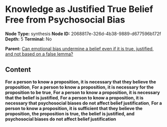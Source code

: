 # Knowledge as Justified True Belief Free from Psychosocial Bias

**Node Type:** synthesis
**Node ID:** 2068817e-326d-4b38-9889-d677596b172f
**Depth:** 5
**Terminal:** No

**Parent:** [Can emotional bias undermine a belief even if it is true, justified, and not based on a false lemma?](can-emotional-bias-undermine-a-belief-even-if-it-is-true-justified-and-not-based-on-a-false-lemma-antithesis-7404ad89-cc7a-4b3a-99df-4c4ef5b9965e.md)

## Content

**For a person to know a proposition, it is necessary that they believe the proposition**, **For a person to know a proposition, it is necessary for the proposition to be true**, **For a person to know a proposition, it is necessary that the belief is justified**, **For a person to know a proposition, it is necessary that psychosocial biases do not affect belief justification**, **For a person to know a proposition, it is sufficient that they believe the proposition, the proposition is true, the belief is justified, and psychosocial biases do not affect belief justification**
